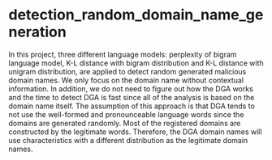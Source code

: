# detection_random_domain_name_generation
In this project, three different language models: perplexity of bigram language model, K-L distance with bigram distribution and K-L distance with unigram distribution, are applied to detect random generated malicious domain names. We only focus on the domain name without contextual information. In addition, we do not need to figure out how the DGA works and the time to detect DGA is fast since all of the analysis is based on the domain name itself. The assumption of this approach is that DGA tends to not use the well-formed and pronounceable language words since the domains are generated randomly. Most of the registered domains are constructed by the legitimate words. Therefore, the DGA domain names will use characteristics with a different distribution as the legitimate domain names.
